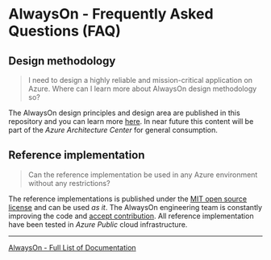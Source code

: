# AlwaysOn - Frequently Asked Questions (FAQ)

## Design methodology

> I need to design a highly reliable and mission-critical application on Azure. Where can I learn more about AlwaysOn design methodology so?

The AlwaysOn design principles and design area are published in this repository and you can learn more [here](/docs/design-methodology/README.md). In near future this content will be part of the *Azure Architecture Center* for general consumption.

## Reference implementation

> Can the reference implementation be used in any Azure environment without any restrictions?

The reference implementations is published under the [MIT open source license](/LICENSE) and can be used *as it*. The AlwaysOn engineering team is constantly improving the code and [accept contribution](/CONTRIBUTE.md). All reference implementation have been tested in *Azure Public* cloud infrastructure.

---
[AlwaysOn - Full List of Documentation](/README.md)
